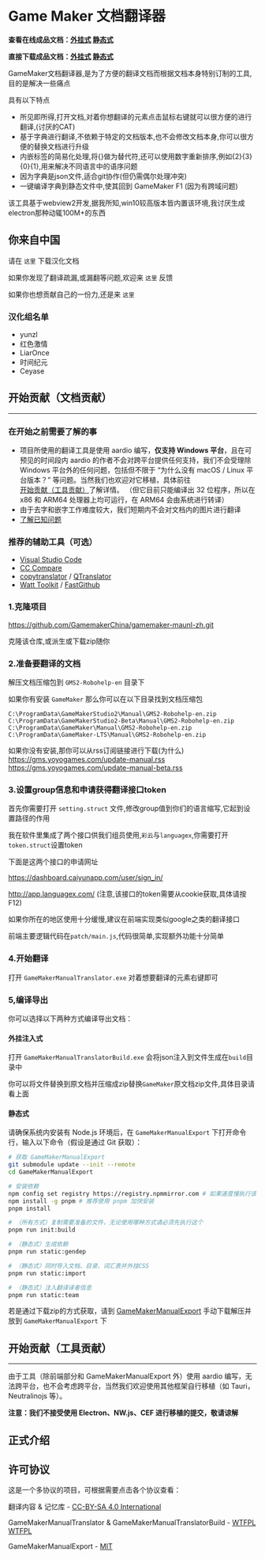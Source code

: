 # Game Maker 文档翻译器

**查看在线成品文档：[外挂式](https://manual-plugged.gm-cn.top/) [静态式](https://manual-static.gm-cn.top/)**

**直接下载成品文档：[外挂式](https://ghproxy.com/https://github.com/GamemakerChina/GameMaker-maunl-zh/archive/refs/heads/plugged.zip) [静态式](https://ghproxy.com/https://github.com/GamemakerChina/GameMaker-maunl-zh/archive/refs/heads/static.zip)** 

GameMaker文档翻译器,是为了方便的翻译文档而根据文档本身特别订制的工具,目的是解决一些痛点

具有以下特点

- 所见即所得,打开文档,对着你想翻译的元素点击鼠标右键就可以很方便的进行翻译,(讨厌的CAT)
- 基于字典进行翻译,不依赖于特定的文档版本,也不会修改文档本身,你可以很方便的替换文档进行升级
- 内嵌标签的简易化处理,将{}做为替代符,还可以使用数字重新排序,例如{2}{3}{0}{1},用来解决不同语言中的语序问题
- 因为字典是json文件,适合git协作(但仍需偶尔处理冲突)
- 一键编译字典到静态文件中,使其回到 GameMaker F1 (因为有跨域问题)

该工具基于webview2开发,据我所知,win10较高版本皆内置该环境,我讨厌生成electron那种动辄100M+的东西

## 你来自中国

请在 `这里` 下载汉化文档

如果你发现了翻译疏漏,或漏翻等问题,欢迎来 `这里` 反馈

如果你也想贡献自己的一份力,还是来 `这里`

### 汉化组名单

- yunzl
- 红色激情
- LiarOnce
- 时间纪元
- Ceyase

## 开始贡献（文档贡献）

-----

### 在开始之前需要了解的事

 - 项目所使用的翻译工具是使用 aardio 编写，**仅支持 Windows 平台**，且在可预见的时间段内 aardio 的作者不会对跨平台提供任何支持，我们不会受理除 Windows 平台外的任何问题，包括但不限于 “为什么没有 macOS / Linux 平台版本？” 等问题。当然我们也欢迎对它移植，具体前往[开始贡献（工具贡献）](#%E5%BC%80%E5%A7%8B%E8%B4%A1%E7%8C%AE%E5%B7%A5%E5%85%B7%E8%B4%A1%E7%8C%AE)了解详情。
   （但它目前只能编译出 32 位程序，所以在 x86 和 ARM64 处理器上均可运行，在 ARM64 会由系统进行转译）
 - 由于去字和嵌字工作难度较大，我们短期内不会对文档内的图片进行翻译
 - [了解已知问题](knownissues.md)

### 推荐的辅助工具（可选）

- [Visual Studio Code](https://code.visualstudio.com/)
- [CC Compare](https://gitee.com/cxasm/cc-compare)
- [copytranslator](https://copytranslator.github.io/) / [QTranslator](http://quest-app.appspot.com/home)
- [Watt Toolkit](https://steampp.net/) / [FastGithub](https://github.com/dotnetcore/FastGithub)

### 1.克隆项目

https://github.com/GamemakerChina/gamemaker-maunl-zh.git

克隆该仓库,或派生或下载zip随你

### 2.准备要翻译的文档

解压文档压缩包到  `GMS2-Robohelp-en`  目录下

如果你有安装 `GameMaker` 那么你可以在以下目录找到文档压缩包

````
C:\ProgramData\GameMakerStudio2\Manual\GMS2-Robohelp-en.zip
C:\ProgramData\GameMakerStudio2-Beta\Manual\GMS2-Robohelp-en.zip
C:\ProgramData\GameMaker\Manual\GMS2-Robohelp-en.zip
C:\ProgramData\GameMaker-LTS\Manual\GMS2-Robohelp-en.zip
````

如果你没有安装,那你可以从rss订阅链接进行下载(为什么)
https://gms.yoyogames.com/update-manual.rss
https://gms.yoyogames.com/update-manual-beta.rss

### 3.设置group信息和申请获得翻译接口token

首先你需要打开 `setting.struct` 文件,修改group值到你们的语言缩写,它起到设置路径的作用



我在软件里集成了两个接口供我们组员使用,`彩云`与`languagex`,你需要打开`token.struct`设置token

下面是这两个接口的申请网址

https://dashboard.caiyunapp.com/user/sign_in/

http://app.languagex.com/ (注意,该接口的token需要从cookie获取,具体请按F12)



如果你所在的地区使用十分缓慢,建议在前端实现类似google之类的翻译接口

前端主要逻辑代码在`patch/main.js`,代码很简单,实现额外功能十分简单

### 4.开始翻译

打开 `GameMakerManualTranslator.exe` 对着想要翻译的元素右键即可

### 5,编译导出

你可以选择以下两种方式编译导出文档：

#### 外挂注入式

打开 `GameMakerManualTranslatorBuild.exe` 会将json注入到文件生成在`build`目录中

你可以将文件替换到原文档并压缩成zip替换`GameMaker`原文档zip文件,具体目录请看上面

#### 静态式

请确保系统内安装有 Node.js 环境后，在 `GameMakerManualExport` 下打开命令行，输入以下命令（假设是通过 Git 获取）：

```bash
# 获取 GameMakerManualExport
git submodule update --init --remote
cd GameMakerManualExport

# 安装依赖
npm config set registry https://registry.npmmirror.com # 如果速度慢执行该命令
npm install -g pnpm # 推荐使用 pnpm 加快安装
pnpm install

# （所有方式）复制需要准备的文件，无论使用哪种方式请必须先执行这个
pnpm run init:build

# （静态式）生成依赖
pnpm run static:gendep

# （静态式）同时导入文档、目录、词汇表并外挂CSS
pnpm run static:import

# （静态式）注入翻译译者信息
pnpm run static:team
```

若是通过下载zip的方式获取，请到 [GameMakerManualExport](https://github.com/GamemakerChina/GameMakerManualExport) 手动下载解压并放到 `GameMakerManualExport` 下

## 开始贡献（工具贡献）

-----

由于工具（除前端部分和 GameMakerManualExport 外）使用 aardio 编写，无法跨平台，也不会考虑跨平台，当然我们欢迎使用其他框架自行移植（如 Tauri，Neutralinojs 等）。

**注意：我们不接受使用 Electron、NW.js、CEF 进行移植的提交，敬请谅解**

## 正式介绍



## 许可协议

这是一个多协议的项目，可根据需要点击各个协议查看：

翻译内容 & 记忆库 - [CC-BY-SA 4.0 International](LICENSE)

GameMakerManualTranslator & GameMakerManualTranslatorBuild - [WTFPL](GameMakerManualTranslator-Project/LICENSE) [WTFPL](GameMakerManualTranslatorBuild-Project/LICENSE)

GameMakerManualExport - [MIT](GameMakerManualExport/LICENSE)

